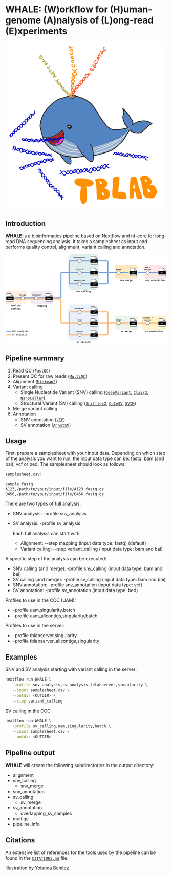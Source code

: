 # WHALE: (W)orkflow for (H)uman-genome (A)nalysis of (L)ong-read (E)xperiments

<p align="center">
  <img width="494" height="521" src="docs/images/PENUP_20241005_013818.png">
</p>

## Introduction

**WHALE** is a bioinformatics pipeline based on Nextflow and nf-core for long-read DNA sequencing analysis. It takes a samplesheet as input and performs quality control, alignment, variant calling and annotation.

<p align="center">
  <img src="docs/images/mapa_general.png">
</p>

## Pipeline summary

1. Read QC ([`FastQC`](https://www.bioinformatics.babraham.ac.uk/projects/fastqc/))
2. Present QC for raw reads ([`MultiQC`](http://multiqc.info/))
3. Alignment ([`Minimap2`](https://github.com/lh3/minimap2))
4. Variant calling
    - Single Nucleotide Variant (SNV) calling ([`DeepVariant`](https://github.com/google/deepvariant), [`Clair3`](https://github.com/HKU-BAL/Clair3), [`NanoCaller`](https://github.com/WGLab/NanoCaller))
    - Structural Variant (SV) calling ([`Sniffles2`](https://github.com/fritzsedlazeck/Sniffles), [`CuteSV`](https://github.com/tjiangHIT/cuteSV), [`SVIM`](https://github.com/eldariont/svim))
5. Merge variant calling
6. Annotation
    - SNV annotation ([`VEP`](https://github.com/Ensembl/ensembl-vep))
    - SV annotation ([`AnnotSV`](https://github.com/lgmgeo/AnnotSV))

## Usage

First, prepare a samplesheet with your input data. Depending on which step of the analysis you want to run, the input data type can be: fastq, bam (and bai), vcf or bed. The samplesheet should look as follows:

`samplesheet.csv`:

```csv
sample,fastq
A123,/path/to/your/input/file/A123.fastq.gz
B456,/path/to/your/input/file/B456.fastq.gz
```

There are two types of full analysis:
- SNV analysis: -profile snv_analysis
- SV analysis: -profile sv_analysis
    
  Each full analysis can start with:
  - Alignment: --step mapping (input data type: fastq) (default)
  - Variant calling: --step variant_calling (input data type: bam and bai)
    
A specific step of the analysis can be executed:
- SNV calling (and merge): -profile snv_calling (input data type: bam and bai)
- SV calling (and merge): -profile sv_calling (input data type: bam and bai)
- SNV annotation: -profile snv_annotation (input data type: vcf)
- SV annotation: -profile sv_annotation (input data type: bed)

Profiles to use in the CCC (UAM):
- -profile uam,singularity,batch
- -profile uam_allcontigs,singularity,batch

Profiles to use in the server:
- -profile tblabserver,singularity
- -profile tblabserver_allcontigs,singularity

## Examples

SNV and SV analysis starting with variant calling in the server:

```bash
nextflow run WHALE \
   -profile snv_analysis,sv_analysis,tblabserver,singularity \
   --input samplesheet.csv \
   --outdir <OUTDIR> \
   --step variant_calling
```

SV calling in the CCC:

```bash
nextflow run WHALE \
   -profile sv_calling,uam,singularity,batch \
   --input samplesheet.csv \
   --outdir <OUTDIR>
```

## Pipeline output

**WHALE** will create the following subdirectories in the output directory:
- alignment
- snv_calling
  - snv_merge
- snv_annotation
- sv_calling
  - sv_merge
- sv_annotation
  - overlapping_sv_samples
- multiqc
- pipeline_info

## Citations

An extensive list of references for the tools used by the pipeline can be found in the [`CITATIONS.md`](CITATIONS.md) file.

Illustration by [Yolanda Benítez](https://github.com/yolandabq)
